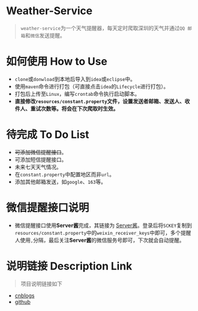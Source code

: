 # Weather-Service 

> `weather-service`为一个天气提醒器，每天定时爬取深圳的天气并通过`QQ 邮箱`和`微信`发送提醒。

# 如何使用 How to Use

* `clone`或`donwload`到本地后导入到`idea`或`eclipse`中。
* 使用`maven`命令进行打包（可直接点击`idea`的`Lifecycle`进行打包）。
* 打包后上传至`Linux`，编写`crontab`命令执行启动脚本。
* **直接修改`resources/constant.property`文件，设置发送者邮箱、发送人、收件人、重试次数等。将会在下次爬取时生效。**

# 待完成 To Do List 

* ~~可添加微信提醒接口~~。
* 可添加短信提醒接口。
* 未来七天天气情况。
* 在`constant.property`中配置地区而非`url`。
* 添加其他邮箱发送，如`google`、`163`等。

# 微信提醒接口说明

* 微信提醒接口使用**Server酱**完成，其链接为 [Server酱](https://sc.ftqq.com/3.version)。登录后将`SCKEY`复制到`resources/constant.property`中的`weixin_receiver_keys`中即可，多个提醒人使用`,`分隔，最后关注**Server酱**的微信服务号即可，下次就会自动提醒。


# 说明链接 Description Link 

> 项目说明链接如下 
 
* [cnblogs](http://www.cnblogs.com/leesf456/p/7629176.html)  
* [github](https://leesf.github.io/technique/2017/10/08/crawl-weather-infomation-and-send-email/)

